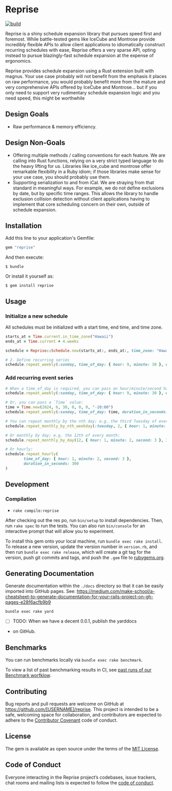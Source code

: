 # Reprise

[![build](https://github.com/jordanhiltunen/reprise/actions/workflows/build.yml/badge.svg)](https://github.com/jordanhiltunen/reprise/actions/workflows/build.yml)

Reprise is a shiny schedule expansion library that pursues speed first and foremost.
While battle-tested gems like IceCube and Montrose provide incredibly flexible APIs
to allow client applications to idiomatically construct recurring schedules with ease,
Reprise offers a very sparse API, opting instead to pursue blazingly-fast schedule
expansion at the expense of ergonomics.

Reprise provides schedule expansion using a Rust extension built with magnus.
Your use case probably will not benefit from the emphasis it places on raw performance,
you would probably benefit more from the mature and very comprehensive APIs offered
by IceCube and Montrose... but if you only need to support very rudimentary schedule
expansion logic and you need speed, this might be worthwhile

## Design Goals

- Raw performance & memory efficiency.

## Design Non-Goals

- Offering multiple methods / calling conventions for each feature.
  We are calling into Rust functions, relying on a very strict
  typed language to do the heavy lifting for us. Libraries like 
  ice_cube and montrose offer remarkable flexibility in a Ruby idiom; 
  if those libraries make sense for your use case, you should probably
  use them.
- Supporting serialization to and from iCal. We are straying from that
  standard in meaningful ways. For example, we do not define exclusions by
  date, but by specific time ranges. This allows the library to handle 
  exclusion collision detection without client applications having to 
  implement that core scheduling concern on their own, outside of schedule
  expansion.

## Installation

Add this line to your application's Gemfile:

```ruby
gem "reprise"
```

And then execute:

    $ bundle

Or install it yourself as:

    $ gem install reprise

## Usage

### Initialize a new schedule

All schedules must be initialized with a start time, end time, and time zone.

```ruby
starts_at = Time.current.in_time_zone("Hawaii")
ends_at = Time.current + 4.weeks

schedule = Reprise::Schedule.new(starts_at:, ends_at:, time_zone: "Hawaii")

# 2. Define recurring series
schedule.repeat_weekly(:sunday, time_of_day: { hour: 9, minute: 30 }, duration_in_seconds: 60)
````

### Add recurring event series

```ruby
# When a time_of_day is required, you can pass an hour/minute/second hash:
schedule.repeat_weekly(:sunday, time_of_day: { hour: 9, minute: 30 }, duration_in_seconds: 60)

# Or, you can pass a `Time` value:
time = Time.new(2024, 6, 30, 0, 0, 0, "-10:00")
schedule.repeat_weekly(:sunday, time_of_day: time, duration_in_seconds: 60)

# You can repeat monthly by the nth day; e.g. the third Tuesday of every month:
schedule.repeat_monthly_by_nth_weekday(:tuesday, 2, { hour: 1, minute: 2, second: 3 }, 300)

# Or monthly by day; e.g. the 12th of every month:
schedule.repeat_monthly_by_day(12, { hour: 1, minute: 2, second: 3 }, 300)

# Or hourly: 
schedule.repeat_hourly(
        time_of_day: { hour: 1, minute: 2, second: 3 },
        duration_in_seconds: 300
)
```

## Development

### Compilation

- `rake compile:reprise`

After checking out the res
po, run `bin/setup` to install dependencies. Then, run `rake spec` to run the tests. You can also run `bin/console` for an interactive prompt that will allow you to experiment.

To install this gem onto your local machine, run `bundle exec rake install`. To release a new version, update the version number in `version.rb`, and then run `bundle exec rake release`, which will create a git tag for the version, push git commits and tags, and push the `.gem` file to [rubygems.org](https://rubygems.org).

## Generating Documentation

Generate documentation within the `./docs` directory so that it can be
easily imported into GitHub pages. 
See: https://medium.com/make-school/a-cheatsheet-to-generate-documentation-for-your-rails-project-on-gh-pages-e28f6acfb9b9

```
bundle exec rake yard
```

- [ ] TODO: When we have a decent 0.0.1, publish the yarddocs
- on GitHub.

## Benchmarks

You can run benchmarks locally via `bundle exec rake benchmark`.

To view a list of past benchmarking results in CI, see [past runs of our Benchmark worfklow](https://github.com/jordanhiltunen/reprise/actions/workflows/benchmark.yml).

## Contributing

Bug reports and pull requests are welcome on GitHub at https://github.com/[USERNAME]/reprise. This project is intended to be a safe, welcoming space for collaboration, and contributors are expected to adhere to the [Contributor Covenant](http://contributor-covenant.org) code of conduct.

## License

The gem is available as open source under the terms of the [MIT License](https://opensource.org/licenses/MIT).

## Code of Conduct

Everyone interacting in the Reprise project’s codebases, issue trackers, chat rooms and mailing lists is expected to follow the [code of conduct](https://github.com/[USERNAME]/reprise/blob/master/CODE_OF_CONDUCT.md).
